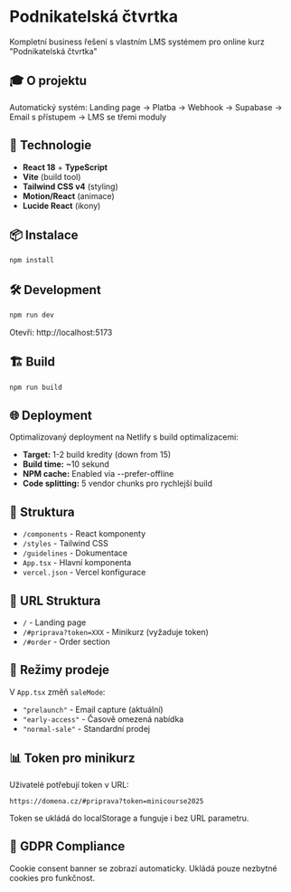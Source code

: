 # Podnikatelská čtvrtka

Kompletní business řešení s vlastním LMS systémem pro online kurz "Podnikatelská čtvrtka"

## 🎓 O projektu

Automatický systém: Landing page → Platba → Webhook → Supabase → Email s přístupem → LMS se třemi moduly

## 🚀 Technologie

- **React 18** + **TypeScript**
- **Vite** (build tool)
- **Tailwind CSS v4** (styling)
- **Motion/React** (animace)
- **Lucide React** (ikony)

## 📦 Instalace

```bash
npm install
```

## 🛠️ Development

```bash
npm run dev
```

Otevři: http://localhost:5173

## 🏗️ Build

```bash
npm run build
```

## 🌐 Deployment

Optimalizovaný deployment na Netlify s build optimalizacemi:
- **Target:** 1-2 build kredity (down from 15)
- **Build time:** ~10 sekund
- **NPM cache:** Enabled via --prefer-offline
- **Code splitting:** 5 vendor chunks pro rychlejší build

## 📄 Struktura

- `/components` - React komponenty
- `/styles` - Tailwind CSS
- `/guidelines` - Dokumentace
- `App.tsx` - Hlavní komponenta
- `vercel.json` - Vercel konfigurace

## 🔗 URL Struktura

- `/` - Landing page
- `/#priprava?token=XXX` - Minikurz (vyžaduje token)
- `/#order` - Order section

## 🎯 Režimy prodeje

V `App.tsx` změň `saleMode`:
- `"prelaunch"` - Email capture (aktuální)
- `"early-access"` - Časově omezená nabídka
- `"normal-sale"` - Standardní prodej

## 📊 Token pro minikurz

Uživatelé potřebují token v URL:
```
https://domena.cz/#priprava?token=minicourse2025
```

Token se ukládá do localStorage a funguje i bez URL parametru.

## 🍪 GDPR Compliance

Cookie consent banner se zobrazí automaticky.
Ukládá pouze nezbytné cookies pro funkčnost.
